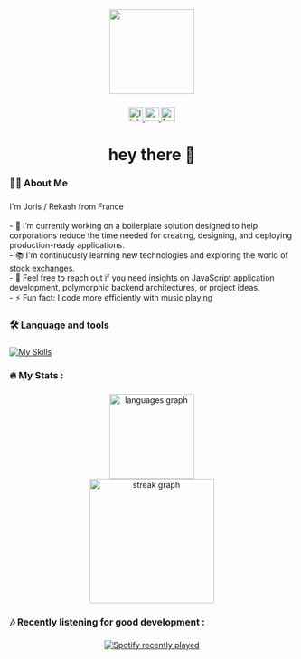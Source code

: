 <div align="center">
  <img height="150" src="https://www.bj-treklife.fr/_next/image?url=%2Fimages%2Fa-propos%2Fjoris-benmehal-ski.webp&w=1200&q=90"  />
</div>

###

<div align="center">
  <a href="https://www.linkedin.com/in/joris-benmehal-6266a427a/" target="_blank">
    <img src="https://img.shields.io/static/v1?message=LinkedIn&logo=linkedin&label=&color=0077B5&logoColor=white&labelColor=&style=for-the-badge" height="25" alt="linkedin logo"  />
  </a>
  <a href="https://www.youtube.com/@rekash1571" target="_blank">
    <img src="https://img.shields.io/static/v1?message=Youtube&logo=youtube&label=&color=FF0000&logoColor=white&labelColor=&style=for-the-badge" height="25" alt="youtube logo"  />
  </a>
  <a href="https://www.facebook.com/people/BJ-Treklife/61553734114609/" target="_blank">
    <img src="https://img.shields.io/static/v1?message=Facebook&logo=facebook&label=&color=1877F2&logoColor=white&labelColor=&style=for-the-badge" height="25" alt="facebook logo"  />
  </a>
</div>

###

<h1 align="center">hey there 👋</h1>

###

<h3 align="left">👩‍💻 About Me</h3>

###

<p align="left">I'm Joris / Rekash from France<br><br>- 🔭 I’m currently working on a boilerplate solution designed to help corporations reduce the time needed for creating, designing, and deploying production-ready applications.<br>- 📚 I'm continuously learning new technologies and exploring the world of stock exchanges.<br>- 💬 Feel free to reach out if you need insights on JavaScript application development, polymorphic backend architectures, or project ideas.<br>- ⚡ Fun fact: I code more efficiently with music playing</p>

###

<h3 align="left">🛠 Language and tools</h3>

###

[![My Skills](https://skillicons.dev/icons?i=js,ts,html,css,react,nextjs,vue,redux,pinia,nodejs,express,mongodb,tailwind,sass,git,github,githubactions,jest,vitest,figma,vercel,figma,xd)](https://skillicons.dev)

###

<h3 align="left">🔥   My Stats :</h3>

###

<div align="center">
  <img src="https://github-readme-stats.vercel.app/api/top-langs?username=notRekash&locale=en&hide_title=true&layout=compact&card_width=320&langs_count=5&theme=dark&hide_border=true&order=2" height="150" alt="languages graph" /> <br>
  <img src="https://streak-stats.demolab.com?user=notRekash&locale=en&mode=daily&theme=dark&hide_border=true&border_radius=5&order=3" height="220" alt="streak graph"  />
</div>

###

<h3 align="left">🎶 Recently listening for good development :</h3>

###

<div align="center">
  <a href="https://open.spotify.com/user/skkygd13cg1bxerkvsom3cpzz">
    <img src="https://spotify-recently-played-readme.vercel.app/api?user=skkygd13cg1bxerkvsom3cpzz&count=5&unique=true" alt="Spotify recently played"  />
  </a>
</div>

###
